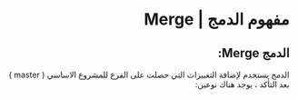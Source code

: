 
<div dir = rtl > 
  
 <h1>  مفهوم الدمج | Merge </h1> 

<p>
<h2> الدمج Merge:
 </h2>

‏الدمج يستخدم لإضافة التغييرات التي حصلت على الفرع للمشروع الاساسي ( master ) بعد التأكد ، يوجد هناك نوعين:


</p>
   


   


  </dir >
